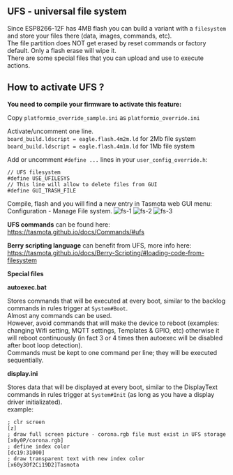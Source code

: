 ## UFS - universal file system

Since ESP8266-12F has 4MB flash you can build a variant with a `filesystem` and store your files there (data, images, commands, etc).<br>
The file partition does NOT get erased by reset commands or factory default. Only a flash erase will wipe it.<br>
There are some special files that you can upload and use to execute actions.

## How to activate UFS ?

**You need to compile your firmware to activate this feature:**

Copy `platformio_override_sample.ini` as `platformio_override.ini`

Activate/uncomment one line.<br>
`board_build.ldscript = eagle.flash.4m2m.ld` for 2Mb file system<br>
`board_build.ldscript = eagle.flash.4m1m.ld` for 1Mb file system

Add or uncomment `#define ...` lines in your `user_config_override.h`:
```
// UFS filesystem
#define USE_UFILESYS
// This line will allow to delete files from GUI
#define GUI_TRASH_FILE
```
Compile, flash and you will find a new entry in Tasmota web GUI menu:
Configuration - Manage File system.
![fs-1](https://user-images.githubusercontent.com/18531150/113911368-31da8000-97da-11eb-8f57-b08f371bdfd3.jpg)
![fs-2](https://user-images.githubusercontent.com/18531150/113911396-3868f780-97da-11eb-8726-d720180e013c.jpg)
![fs-3](https://user-images.githubusercontent.com/18531150/113980065-58ce9b80-9846-11eb-9f4b-a1c6b199e8fb.jpg)

**UFS commands** can be found here:<br>
https://tasmota.github.io/docs/Commands/#ufs

**Berry scripting language** can benefit from UFS,
more info here:<br>
https://tasmota.github.io/docs/Berry-Scripting/#loading-code-from-filesystem

**Special files**

**autoexec.bat**

Stores commands that will be executed at every boot, similar to the backlog commands in rules trigger at `System#Boot`.<br>
Almost any commands can be used.<br>
However, avoid commands that will make the device to reboot (examples: changing Wifi setting, MQTT settings, Templates & GPIO, etc)
otherwise it will reboot continuously (in fact 3 or 4 times then autoexec will be disabled after boot loop detection).<br>
Commands must be kept to one command per line; they will be executed sequentially.

**display.ini**

Stores data that will be displayed at every boot, similar to the DisplayText commands in rules trigger at `System#Init` (as long as you have a display driver initializated).<br>
example:
```
; clr screen
[z]
; draw full screen picture - corona.rgb file must exist in UFS storage
[x0y0P/corona.rgb]
; define index color
[dc19:31000]
; draw transparent text with new index color
[x60y30f2Ci19D2]Tasmota
```
